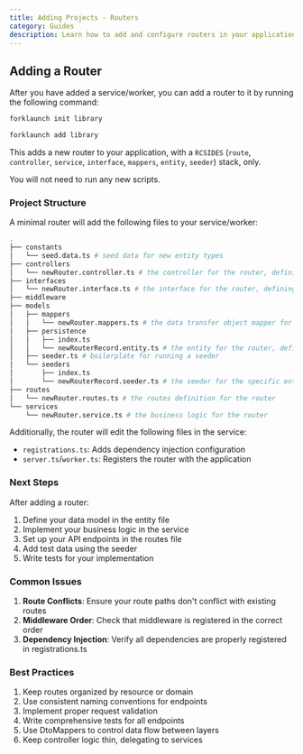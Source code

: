 ```yaml
---
title: Adding Projects - Routers
category: Guides
description: Learn how to add and configure routers in your application.
---
```


## Adding a Router

After you have added a service/worker, you can add a router to it by running the following command:

<CodeTabs type="instantiate">
  <Tab title="init">

  ```bash
  forklaunch init library
  ```

  </Tab>
  <Tab title="add">

  ```bash
  forklaunch add library
  ```
  
  </Tab>
</CodeTabs>

This adds a new router to your application, with a `RCSIDES` (`route`, `controller`, `service`, `interface`, `mappers`, `entity`, `seeder`) stack, only.

You will not need to run any new scripts.

### Project Structure

A minimal router will add the following files to your service/worker:

```bash
.
├── constants
│   └── seed.data.ts # seed data for new entity types
├── controllers
│   └── newRouter.controller.ts # the controller for the router, defining the API handlers
├── interfaces
│   └── newRouter.interface.ts # the interface for the router, defining the business logic contract
├── middleware
├── models
│   ├── mappers
│   │   └── newRouter.mappers.ts # the data transfer object mapper for mapping between DTOs and entities
│   ├── persistence
│   │   ├── index.ts
│   │   └── newRouterRecord.entity.ts # the entity for the router, defining the database schema
│   ├── seeder.ts # boilerplate for running a seeder
│   └── seeders
│       ├── index.ts
│       └── newRouterRecord.seeder.ts # the seeder for the specific entity (boilerplate)
├── routes
│   └── newRouter.routes.ts # the routes definition for the router
└── services
    └── newRouter.service.ts # the business logic for the router
```

Additionally, the router will edit the following files in the service:
- `registrations.ts`: Adds dependency injection configuration
- `server.ts`/`worker.ts`: Registers the router with the application

### Next Steps

After adding a router:
1. Define your data model in the entity file
2. Implement your business logic in the service
3. Set up your API endpoints in the routes file
4. Add test data using the seeder
5. Write tests for your implementation

### Common Issues

1. **Route Conflicts**: Ensure your route paths don't conflict with existing routes
2. **Middleware Order**: Check that middleware is registered in the correct order
3. **Dependency Injection**: Verify all dependencies are properly registered in registrations.ts

### Best Practices

1. Keep routes organized by resource or domain
2. Use consistent naming conventions for endpoints
3. Implement proper request validation
4. Write comprehensive tests for all endpoints
5. Use DtoMappers to control data flow between layers
6. Keep controller logic thin, delegating to services
